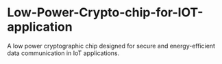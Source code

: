 # Low-Power-Crypto-chip-for-IOT-application
A low power cryptographic chip designed for secure and energy-efficient data communication in IoT applications.
